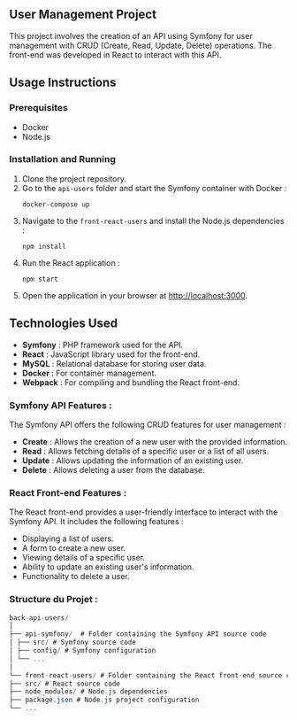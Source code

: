 ## User Management Project

This project involves the creation of an API using Symfony for user management with CRUD (Create, Read, Update, Delete) operations. The front-end was developed in React to interact with this API.


## Usage Instructions

### Prerequisites

- Docker
- Node.js

### Installation and Running

1. Clone the project repository.
2. Go to the `api-users` folder and start the Symfony container with Docker :
    ```
    docker-compose up
    ```
3. Navigate to the `front-react-users` and install the Node.js dependencies :
    ```
    npm install
    ```
4. Run the React application :
    ```
    npm start
    ```
5. Open the application in your browser at [http://localhost:3000](http://localhost:3000).

## Technologies Used

- **Symfony** : PHP framework used for the API.
- **React** : JavaScript library used for the front-end.
- **MySQL** : Relational database for storing user data.
- **Docker** : For container management.
- **Webpack** : For compiling and bundling the React front-end.



### Symfony API Features :

The Symfony API offers the following CRUD features for user management :

- **Create** : Allows the creation of a new user with the provided information.
- **Read** : Allows fetching details of a specific user or a list of all users.
- **Update** : Allows updating the information of an existing user.
- **Delete** : Allows deleting a user from the database.

### React Front-end Features :

The React front-end provides a user-friendly interface to interact with the Symfony API. It includes the following features :

- Displaying a list of users.
- A form to create a new user.
- Viewing details of a specific user.
- Ability to update an existing user's information.
- Functionality to delete a user.

### Structure du Projet :

```csharp
back-api-users/
│
├── api-symfony/  # Folder containing the Symfony API source code
│ ├── src/ # Symfony source code
│ ├── config/ # Symfony configuration
│ └── ...
│
└── front-react-users/ # Folder containing the React front-end source code
├── src/ # React source code
├── node_modules/ # Node.js dependencies
├── package.json # Node.js project configuration
└── ...
```

